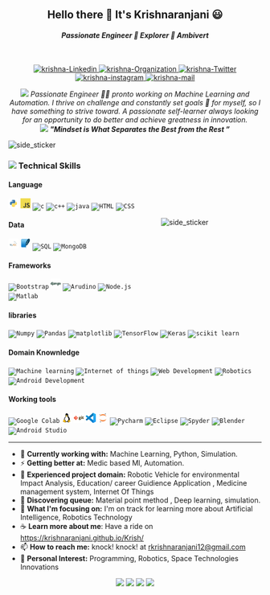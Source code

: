 <h2 align="center">Hello there 👋 It's Krishnaranjani 😃 </h2>
<h4 align="center"><i>Passionate Engineer 🌱 Explorer 🌱 Ambivert</i></h4>
<br>


<p align="center">
  <a href="https://www.linkedin.com/in/krishnaranjani/" target="_blank">
  <img title="LinkedIN" alt="krishna-Linkedin" src="https://cdn4.iconfinder.com/data/icons/social-messaging-ui-color-shapes-2-free/128/social-linkedin-circle-512.png" width="30" height="30" >
  </a>
  
  <a href="https://www.madrasresearch.org/team/krishnaranjani" target="_blank">
    <img title="Work" alt="krishna-Organization" src="https://user-images.githubusercontent.com/76845634/123902028-bc6dee00-d989-11eb-8f54-d18156006507.png" width="30" height="30" >
  </a>

  <a href="https://twitter.com/Krishnaranjani_" target="_blank">
    <img  title="Twitter" alt="krishna-Twitter" src="https://user-images.githubusercontent.com/76845634/144350033-1cfee5a9-56c8-4949-8578-2f0ed2b09821.png" width="30" height="30" >
  </a>
  

   <a href="https://www.instagram.com/aim_2_spark/" target="_blank">
    <img title="Instagram" alt="krishna-instagram" src="https://user-images.githubusercontent.com/76845634/123746282-1067cc80-d8cf-11eb-85e8-2c594ded1e12.png" width="30" height="30" >
  </a>
    <a href="mailto: rkrishnaranjani12gmail.com" target="_blank">
       <img title="" alt="krishna-mail" src="https://seeklogo.com/images/G/gmail-new-2020-logo-32DBE11BB4-seeklogo.com.png" width="40" height="30" >
  </a>
</p>
</p>

<p align="center">
  <em>
    <img src="https://github.com/TheDudeThatCode/TheDudeThatCode/blob/master/Assets/Developer.gif" width="30px"> 
    Passionate Engineer 👩‍🎓 pronto working on Machine Learning and Automation. I thrive on challenge and constantly set goals 🚀 for myself, so I have something to strive toward. A passionate self-learner always looking for an opportunity to do better and achieve greatness in innovation.
    
   
  </em> 
  <br>
 <b>   <img src="https://media.giphy.com/media/lNQXVvSNNTSCeXhwa5/giphy.gif" width="40" /> <i align="center"> "Mindset is What Separates the Best from the Rest ”</i></b>
</p>
<img align="center " width=1000px height=20px alt="side_sticker" src="https://media.giphy.com/media/ZOkURrKi3HG5VbeoBf/giphy.gif" />

<p align="center">

### <img src="https://media.giphy.com/media/3Fn48BycQFHImJjsN8/giphy.gif" width="40" /> Technical Skills 

#### Language

<code><img title="python" height="20" src="https://raw.githubusercontent.com/github/explore/80688e429a7d4ef2fca1e82350fe8e3517d3494d/topics/python/python.png"></code> <code><img title="javascript" height="20" src="https://raw.githubusercontent.com/github/explore/80688e429a7d4ef2fca1e82350fe8e3517d3494d/topics/javascript/javascript.png"></code> 
<code><img title="c" height="20" src="https://img.icons8.com/color/48/000000/c-programming.png"/></code>
<code><img title="c++" height="20" src="https://user-images.githubusercontent.com/76845634/123813691-bd176d80-d912-11eb-855d-d3f7dcc0d921.png"/></code>
<code><img title="java" height="20" src="https://user-images.githubusercontent.com/76845634/123790981-8d5d6b00-d8fc-11eb-97b0-0125f3312817.png"/></code>
<code><img title="HTML" height="20" src="https://user-images.githubusercontent.com/76845634/123813514-99ecbe00-d912-11eb-8868-611568358067.png"/></code>
<code><img title="CSS" height="20" src="https://user-images.githubusercontent.com/76845634/123813355-76297800-d912-11eb-88e2-cbf17a14f564.png"/></code>


<img align="right" width=200px height=200px alt="side_sticker" src="https://media.giphy.com/media/zN2IXI0TEnalqdlCkZ/giphy.gif" />
  
 #### Data

<code><img title="MySQL" height="20" src="https://raw.githubusercontent.com/github/explore/80688e429a7d4ef2fca1e82350fe8e3517d3494d/topics/mysql/mysql.png"></code> 
<code><img title="SQLite" height="20" src="https://raw.githubusercontent.com/github/explore/2d218e3aa252dc90eef269b34eeec1fbd15dc07e/topics/sqlite/sqlite.png"></code> <code><img title="SQL" height="20" src="https://user-images.githubusercontent.com/76845634/123792071-d82bb280-d8fd-11eb-8b77-54ed101e94d3.png"/></code>
<code><img title="MongoDB" height="20" src="https://img.icons8.com/color/452/mongodb.png"></code>

#### Frameworks
<code><img title="Bootstrap" height="20" src="https://user-images.githubusercontent.com/76845634/123792637-79b30400-d8fe-11eb-90eb-adeb81cf06ca.png"></code> 
<code><img title="Django" height="20" src="https://raw.githubusercontent.com/github/explore/80688e429a7d4ef2fca1e82350fe8e3517d3494d/topics/django/django.png"></code> <code><img title="Arudino" height="20" src="https://user-images.githubusercontent.com/76845634/123814553-68282700-d913-11eb-85f7-7f3da618166e.png"></code> 
<code><img title="Node.js" height="20" src="https://img1.pnghut.com/20/16/0/e9fBQ0Sz4i/mobile-app-development-react-npm-logo-expressjs.jpg"></code>
<code><img title="Matlab" height="20" src="https://user-images.githubusercontent.com/76845634/123814078-08318080-d913-11eb-89ca-9b7503201df2.png"></code>


#### libraries
  
<code><img title="Numpy" height="20" src="https://user-images.githubusercontent.com/76845634/123812127-75441680-d911-11eb-9aef-959780ff58f5.png"></code> 
<code><img title="Pandas" height="20" src="https://user-images.githubusercontent.com/76845634/123812296-9a388980-d911-11eb-85a1-22b6ce84dc20.png"></code> 
<code><img title="matplotlib" height="20" src="https://user-images.githubusercontent.com/76845634/123812573-d23fcc80-d911-11eb-8b6d-efd96705c290.png"></code> 
<code><img title="TensorFlow" height="20" src="https://user-images.githubusercontent.com/76845634/123812783-01eed480-d912-11eb-982e-40a2094f9c60.png"></code> 
<code><img title="Keras" height="20" src="https://user-images.githubusercontent.com/76845634/123813053-35c9fa00-d912-11eb-8127-6fde09bcd7bb.png"></code> 
<code><img title="scikit learn" height="20" src="https://user-images.githubusercontent.com/76845634/123814721-8d1c9a00-d913-11eb-8758-87997ff32344.png"></code> 

#### Domain Knownledge

  <code><img title="Machine learning" height="30" src="https://user-images.githubusercontent.com/76845634/123829005-b2170a00-d91f-11eb-9496-79a24d52ab0d.png"></code> 
  <code><img title="Internet of things" height="30" src="https://user-images.githubusercontent.com/76845634/123828857-8b58d380-d91f-11eb-84ad-f89946f6a616.png"></code> 
  <code><img title="Web Development" height="30" src="https://user-images.githubusercontent.com/76845634/123829780-5c8f2d00-d920-11eb-9538-fde5f6a6d748.png"></code> 
  <code><img title="Robotics" height="30" src="https://user-images.githubusercontent.com/76845634/123829566-32d60600-d920-11eb-8048-9da4fb0630f3.png"></code> 
  <code><img title="Android Development" height="30" src="https://user-images.githubusercontent.com/76845634/123830061-96f8ca00-d920-11eb-911c-55131c6a9c26.png"></code> 

  


#### Working tools

<code><img title="Google Colab" height="20" src="https://user-images.githubusercontent.com/76845634/123830638-1d151080-d921-11eb-9089-b635666807f0.png"></code>
<code><img title="Linux" height="20" src="https://raw.githubusercontent.com/github/explore/80688e429a7d4ef2fca1e82350fe8e3517d3494d/topics/linux/linux.png"></code> <code><img title="git" height="20" src="https://raw.githubusercontent.com/github/explore/80688e429a7d4ef2fca1e82350fe8e3517d3494d/topics/git/git.png"></code>
<code><img title="vs-code" height="20" src="https://raw.githubusercontent.com/github/explore/80688e429a7d4ef2fca1e82350fe8e3517d3494d/topics/visual-studio-code/visual-studio-code.png"></code>
<code><img title="Jupyter Notebook"  height="20" src="https://raw.githubusercontent.com/github/explore/80688e429a7d4ef2fca1e82350fe8e3517d3494d/topics/jupyter-notebook/jupyter-notebook.png"></code> 
<code><img title="Pycharm" height="20" src="https://resources.jetbrains.com/storage/products/pycharm/img/meta/pycharm_logo_300x300.png"></code>
<code><img title="Eclipse" height="20" src="https://user-images.githubusercontent.com/76845634/123906001-09a18e00-d991-11eb-8e25-bbe7bdde64e2.png"></code>
<code><img title="Spyder" height="20" src="https://user-images.githubusercontent.com/76845634/123830855-5483bd00-d921-11eb-8598-0293b353833f.png"></code>
<code><img title="Blender" height="20" src="https://user-images.githubusercontent.com/76845634/123831152-a6c4de00-d921-11eb-8d46-4ae28452f927.png"></code>
<code><img title="Android Studio" height="20" src="https://user-images.githubusercontent.com/76845634/123831271-c956f700-d921-11eb-80cf-756f84874d0b.png"></code>


</p>

---

<!-- <img src="https://media.giphy.com/media/iY8CRBdQXODJSCERIr/giphy.gif" width="30px"> **Facts you might be wondering about**
 -->
- 🔭 **Currently working with:** Machine Learning, Python, Simulation.
- ⚡ **Getting better at:** Medic based Ml, Automation.
- :star2: **Experienced project domain:**  Robotic Vehicle for environmental Impact Analysis,  Education/ career Guidience Application , Medicine management system, Internet Of Things
- 🌱 **Discovering queue:** Material point method
,  Deep learning, simulation.
- 💬 **What I'm focusing on:**  I'm on track for learning more about Artificial Intelligence, Robotics Technology
- :coffee: **Learn more about me**: Have a ride on https://krishnaranjani.github.io/Krish/ 
- 📫 **How to reach me:** knock! knock! at rkrishnaranjani12@gmail.com
- :purple_heart: **Personal Interest:** Programming, Robotics,  Space Technologies Innovations

<p align="center">
<img src="https://img.shields.io/badge/Age-22-blue" />
  <img src="https://img.shields.io/badge/Focus-Machine%20Learning-brightgreen" />
  <img src="https://img.shields.io/badge/Lives-India-success" />
  <img src="https://img.shields.io/badge/Languages-English%20%26%20Tamil-brightgreen" />
</p>

